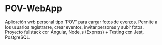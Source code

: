 # POV-WebApp
Aplicación web personal tipo "POV" para cargar fotos de eventos. Permite a los usuarios registrarse, crear eventos, invitar personas y subir fotos. Proyecto fullstack con Angular, Node.js (Express) + Testing con Jest, PostgreSQL.
